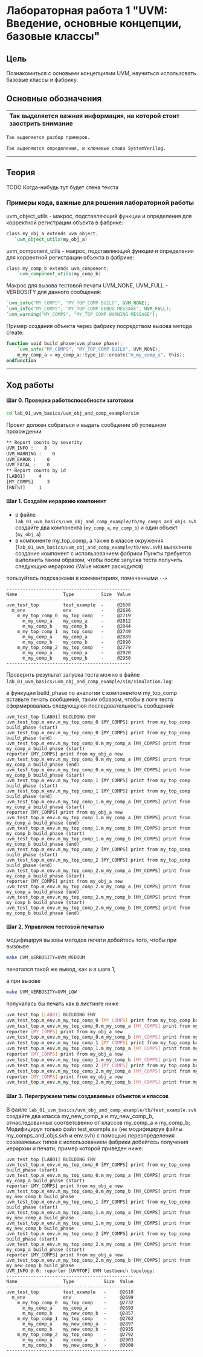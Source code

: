 # Лабораторная работа 1 "UVM: Введение, основные концепции, базовые классы"


## Цель

Познакомиться с основыми концепциями UVM, научиться использовать базовые классы и фабрику.

## Основные обозначения

|Так выделяется важная информация, на которой стоит заострить внимание|
|:---|

```verilog
Так выделяется разбор примеров.
```

`Так выделяются определения, и ключевые слова SystemVerilog.`

---
## Теория

TODO
Когда-нибудь тут будет стена текста


### Примеры кода, важные для решения лабораторной работы


uvm_object_utils - макрос, подставляющий функции и определения для корректной регистрации объекта в фабрике:
```verilog
class my_obj_a extends uvm_object;
   `uvm_object_utils(my_obj_a)
```

uvm_component_utils - макрос, подставляющий функции и определения для корректной регистрации объекта в фабрике:
```verilog
class my_comp_b extends uvm_component;
    `uvm_component_utils(my_comp_b)
```

Макрос для вызова тестовой печати UVM_NONE, UVM_FULL - VERBOSITY для данного сообщения:
```verilog
`uvm_info("MY_COMPS", "MY_TOP_COMP BUILD", UVM_NONE);
`uvm_info("MY_COMPS", "MY_TOP_COMP DEBUG MESSAGE", UVM_FULL);
`uvm_warning("MY_COMPS", "MY_TOP_COMP WARNING MESSAGE");
```

Пример создания объекта через фабрику посредством вызова метода create:
```verilog
function void build_phase(uvm_phase phase);
    `uvm_info("MY_COMPS", "MY_TOP_COMP BUILD", UVM_NONE);
    m_my_comp_a = my_comp_a::type_id::create("m_my_comp_a", this);
endfunction
```

---

## Ход работы

#### Шаг 0. Проверка работоспособности заготовки

```bash
cd lab_01_uvm_basics/uvm_obj_and_comp_example/sim
```
Проект должен собраться и выдать сообщение об успешном прохождении

```bash
** Report counts by severity
UVM_INFO :    8
UVM_WARNING :    0
UVM_ERROR :    0
UVM_FATAL :    0
** Report counts by id
[LAB01]     4
[MY_COMPS]     3
[RNTST]     1
```

#### Шаг 1. Создаём иерархию компонент
* в файле 
`lab_01_uvm_basics/uvm_obj_and_comp_example/tb/my_comps_and_objs.svh `
создайте два компонента (`my_comp_a`, `my_comp_b`) и один объект (`my_obj_a`)
* в компоненте my_top_comp, а также в классе окружения (`lab_01_uvm_basics/uvm_obj_and_comp_example/tb/env.svh`) выполните создание компонент с использованием фабрики
Пункты требуется выполнить таким образом, чтобы после запуска теста получить следующую иерархию (Value может расходится)

пользуйтесь подсказками в комментариях, помеченными `-->`

```
----------------------------------------------
Name                 Type          Size  Value
----------------------------------------------
uvm_test_top         test_example  -     @2608
  m_env              env           -     @2686
    m_my_top_comp_0  my_top_comp   -     @2719
      m_my_comp_a    my_comp_a     -     @2812
      m_my_comp_b    my_comp_b     -     @2844
    m_my_top_comp_1  my_top_comp   -     @2749
      m_my_comp_a    my_comp_a     -     @2889
      m_my_comp_b    my_comp_b     -     @2890
    m_my_top_comp_2  my_top_comp   -     @2779
      m_my_comp_a    my_comp_a     -     @2920
      m_my_comp_b    my_comp_b     -     @2950
----------------------------------------------
```

Проверить результат запуска теста можно в файле `lab_01_uvm_basics/uvm_obj_and_comp_example/sim/simulation.log`:


в функуции build_phase по аналогии с компонентом my_top_comp вставьте печать сообщений, таким образом, чтобы в логе теста сформировалась следующуюя последовательность сообщений:

```
uvm_test_top [LAB01] BUILDING ENV
uvm_test_top.m_env.m_my_top_comp_0 [MY_COMPS] print from my_top_comp build_phase (start)
uvm_test_top.m_env.m_my_top_comp_0 [MY_COMPS] print from my_top_comp build_phase (end)
uvm_test_top.m_env.m_my_top_comp_0.m_my_comp_a [MY_COMPS] print from my_comp_a build_phase (start)
reporter [MY_COMPS] print from my_obj_a new
uvm_test_top.m_env.m_my_top_comp_0.m_my_comp_a [MY_COMPS] print from my_comp_a build_phase (end)
uvm_test_top.m_env.m_my_top_comp_0.m_my_comp_b [MY_COMPS] print from my_comp_b build_phase (start)
uvm_test_top.m_env.m_my_top_comp_1 [MY_COMPS] print from my_top_comp build_phase (start)
uvm_test_top.m_env.m_my_top_comp_1 [MY_COMPS] print from my_top_comp build_phase (end)
uvm_test_top.m_env.m_my_top_comp_1.m_my_comp_a [MY_COMPS] print from my_comp_a build_phase (start)
reporter [MY_COMPS] print from my_obj_a new
uvm_test_top.m_env.m_my_top_comp_1.m_my_comp_a [MY_COMPS] print from my_comp_a build_phase (end)
uvm_test_top.m_env.m_my_top_comp_1.m_my_comp_b [MY_COMPS] print from my_comp_b build_phase (start)
uvm_test_top.m_env.m_my_top_comp_1.m_my_comp_b [MY_COMPS] print from my_comp_b build_phase (end)
uvm_test_top.m_env.m_my_top_comp_2 [MY_COMPS] print from my_top_comp build_phase (start)
uvm_test_top.m_env.m_my_top_comp_2 [MY_COMPS] print from my_top_comp build_phase (end)
uvm_test_top.m_env.m_my_top_comp_2.m_my_comp_a [MY_COMPS] print from my_comp_a build_phase (start)
reporter [MY_COMPS] print from my_obj_a new
uvm_test_top.m_env.m_my_top_comp_2.m_my_comp_a [MY_COMPS] print from my_comp_a build_phase (end)
uvm_test_top.m_env.m_my_top_comp_2.m_my_comp_b [MY_COMPS] print from my_comp_b build_phase (start)
uvm_test_top.m_env.m_my_top_comp_2.m_my_comp_b [MY_COMPS] print from my_comp_b build_phase (end)
```

#### Шаг 2. Управляем тестовой печатью

модифицируя вызовы методов печати добейтесь того, чтобы при вызоыве
```bash
make UVM_VERBOSITY=UVM_MEDIUM
```
печатался такой же вывод, как и в шаге 1, 

а при вызове
```bash
make UVM_VERBOSITY=UVM_LOW
```
получалась бы печать как в листинге ниже

```bash
uvm_test_top [LAB01] BUILDING ENV
uvm_test_top.m_env.m_my_top_comp_0 [MY_COMPS] print from my_top_comp build_phase (start)
uvm_test_top.m_env.m_my_top_comp_0.m_my_comp_a [MY_COMPS] print from my_comp_a build_phase (start)
reporter [MY_COMPS] print from my_obj_a new
uvm_test_top.m_env.m_my_top_comp_0.m_my_comp_b [MY_COMPS] print from my_comp_b build_phase (start)
uvm_test_top.m_env.m_my_top_comp_1 [MY_COMPS] print from my_top_comp build_phase (start)
uvm_test_top.m_env.m_my_top_comp_1.m_my_comp_a [MY_COMPS] print from my_comp_a build_phase (start)
reporter [MY_COMPS] print from my_obj_a new
uvm_test_top.m_env.m_my_top_comp_1.m_my_comp_b [MY_COMPS] print from my_comp_b build_phase (start)
uvm_test_top.m_env.m_my_top_comp_2 [MY_COMPS] print from my_top_comp build_phase (start)
uvm_test_top.m_env.m_my_top_comp_2.m_my_comp_a [MY_COMPS] print from my_comp_a build_phase (start)
reporter [MY_COMPS] print from my_obj_a new
uvm_test_top.m_env.m_my_top_comp_2.m_my_comp_b [MY_COMPS] print from my_comp_b build_phase (start)
```

#### Шаг 3. Перегружаем типы создаваемых объектов и классов 

В файле `lab_01_uvm_basics/uvm_obj_and_comp_example/tb/test_example.svh` создайте два класса my_new_comp_a и my_new_comp_b, отнаследованных соответсвенно от классов my_comp_a и my_comp_b;
Модифицируя только файл test_example.sv (не модифицируя файлы my_comps_and_objs.svh и env.svh) с помощью переопределения созаваяемых типов с использованием фабрики добейтесь получения иерархии и печати, пример которой приведен ниже:

```
uvm_test_top [LAB01] BUILDING ENV
uvm_test_top.m_env.m_my_top_comp_0 [MY_COMPS] print from my_top_comp build_phase (start)
uvm_test_top.m_env.m_my_top_comp_0.m_my_comp_a [MY_COMPS] print from my_comp_a build_phase (start)
reporter [MY_COMPS] print from my_obj_a new
uvm_test_top.m_env.m_my_top_comp_0.m_my_comp_b [MY_COMPS] print from my_new_comp_b build_phase
uvm_test_top.m_env.m_my_top_comp_1 [MY_COMPS] print from my_top_comp build_phase (start)
uvm_test_top.m_env.m_my_top_comp_1.m_my_comp_a [MY_COMPS] print from my_new_comp_a build_phase
uvm_test_top.m_env.m_my_top_comp_1.m_my_comp_b [MY_COMPS] print from my_new_comp_b build_phase
uvm_test_top.m_env.m_my_top_comp_2 [MY_COMPS] print from my_top_comp build_phase (start)
uvm_test_top.m_env.m_my_top_comp_2.m_my_comp_a [MY_COMPS] print from my_comp_a build_phase (start)
reporter [MY_COMPS] print from my_obj_a new
uvm_test_top.m_env.m_my_top_comp_2.m_my_comp_b [MY_COMPS] print from my_new_comp_b build_phase
UVM_INFO @ 0: reporter [UVMTOP] UVM testbench topology:
-----------------------------------------------
Name                 Type           Size  Value
-----------------------------------------------
uvm_test_top         test_example   -     @2610
  m_env              env            -     @2699
    m_my_top_comp_0  my_top_comp    -     @2732
      m_my_comp_a    my_comp_a      -     @2693
      m_my_comp_b    my_new_comp_b  -     @2857
    m_my_top_comp_1  my_top_comp    -     @2762
      m_my_comp_a    my_new_comp_a  -     @2897
      m_my_comp_b    my_new_comp_b  -     @2935
    m_my_top_comp_2  my_top_comp    -     @2792
      m_my_comp_a    my_comp_a      -     @2903
      m_my_comp_b    my_new_comp_b  -     @3000
-----------------------------------------------
```


